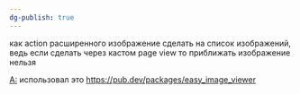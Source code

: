 ```yaml
---
dg-publish: true
---
```

как action расширенного изображение сделать на список изображений, ведь если сделать через кастом page view то приближать изображение нельзя

[A:](https://t.me/jrustick) использовал это https://pub.dev/packages/easy_image_viewer 
